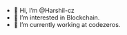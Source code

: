 - 👋 Hi, I’m @Harshil-cz
- 👀 I’m interested in Blockchain.
- 🌱 I’m currently working at codezeros.

<!---
Harshil-cz/Harshil-cz is a ✨ special ✨ repository because its `README.md` (this file) appears on your GitHub profile.
You can click the Preview link to take a look at your changes.
--->
